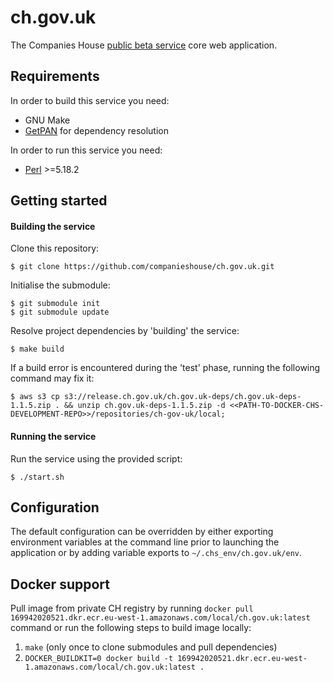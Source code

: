 ch.gov.uk
=========

The Companies House [public beta service](https://beta.companieshouse.gov.uk/) core web application.

Requirements
------------

In order to build this service you need:

- GNU Make
- [GetPAN](https://github.com/ian-kent/gopan/tree/master/getpan) for dependency resolution

In order to run this service you need:

- [Perl](https://www.perl.org/) >=5.18.2

Getting started
---------------

#### Building the service

Clone this repository:

```
$ git clone https://github.com/companieshouse/ch.gov.uk.git
```

Initialise the submodule:
```
$ git submodule init
$ git submodule update
```

Resolve project dependencies by 'building' the service:

```
$ make build
```

If a build error is encountered during the 'test' phase, running the following command may fix it:

```
$ aws s3 cp s3://release.ch.gov.uk/ch.gov.uk-deps/ch.gov.uk-deps-1.1.5.zip . && unzip ch.gov.uk-deps-1.1.5.zip -d <<PATH-TO-DOCKER-CHS-DEVELOPMENT-REPO>>/repositories/ch-gov-uk/local;
```

#### Running the service

Run the service using the provided script:

```
$ ./start.sh
```

Configuration
-------------

The default configuration can be overridden by either exporting environment variables at the command line prior to launching the application or by adding variable exports to `~/.chs_env/ch.gov.uk/env`.

Docker support
-------------

Pull image from private CH registry by running `docker pull 169942020521.dkr.ecr.eu-west-1.amazonaws.com/local/ch.gov.uk:latest` command or run the following steps to build image locally:

1. `make` (only once to clone submodules and pull dependencies)
2. `DOCKER_BUILDKIT=0 docker build -t 169942020521.dkr.ecr.eu-west-1.amazonaws.com/local/ch.gov.uk:latest .`
